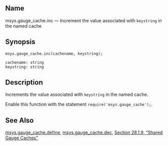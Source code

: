 <a name="lua.ref.msys.gauge_cache.inc"></a>
## Name

msys.gauge_cache.inc — Increment the value associated with `keystring` in the named cache

<a name="idp18149792"></a>
## Synopsis

`msys.gauge_cache.inc(cachename, keystring);`

```
cachename: string
keystring: string
```
<a name="idp18152800"></a>
## Description

Increments the value associated with `keystring` in the named cache.

Enable this function with the statement `require('msys.gauge_cache');`.

<a name="idp18156048"></a>
## See Also

[msys.gauge_cache.define](lua.ref.msys.gauge_cache.define "msys.gauge_cache.define"), [msys.gauge_cache.dec](lua.ref.msys.gauge_cache.dec.php "msys.gauge_cache.dec"), [Section 28.1.9, “Shared Gauge Caches”](cluster.config.replication.php#cluster.replication.gauge_cache "28.1.9. Shared Gauge Caches")
